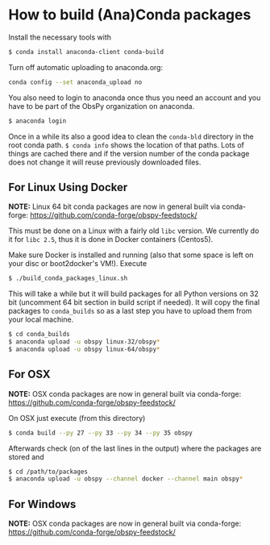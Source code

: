 # How to build (Ana)Conda packages

Install the necessary tools with

```bash
$ conda install anaconda-client conda-build
```

Turn off automatic uploading to anaconda.org:

```bash
conda config --set anaconda_upload no
```

You also need to login to anaconda once thus you need an account and you have to be part of the ObsPy organization on anaconda.

```bash
$ anaconda login
```

Once in a while its also a good idea to clean the `conda-bld` directory in the root conda path. `$ conda info` shows the location of that paths. Lots of things are cached there and if the version number of the conda package does not change it will reuse previously downloaded files.


## For Linux Using Docker

**NOTE:** Linux 64 bit conda packages are now in general built via conda-forge:
https://github.com/conda-forge/obspy-feedstock/

This must be done on a Linux with a fairly old `libc` version. We currently do
it for `libc 2.5`, thus it is done in Docker containers (Centos5).

Make sure Docker is installed and running (also that some space is left on your disc or boot2docker's VM!). Execute

```bash
$ ./build_conda_packages_linux.sh
```

This will take a while but it will build packages for all Python versions on 32
bit (uncomment 64 bit section in build script if needed). It will copy the
final packages to `conda_builds` so as a last step you have to upload them from
your local machine.

```bash
$ cd conda_builds
$ anaconda upload -u obspy linux-32/obspy*
$ anaconda upload -u obspy linux-64/obspy*
```

## For OSX

**NOTE:** OSX conda packages are now in general built via conda-forge:
https://github.com/conda-forge/obspy-feedstock/

On OSX just execute (from this directory)

```bash
$ conda build --py 27 --py 33 --py 34 --py 35 obspy
```

Afterwards check (on of the last lines in the output) where the packages are stored and

```bash
$ cd /path/to/packages
$ anaconda upload -u obspy --channel docker --channel main obspy*
```

## For Windows

**NOTE:** OSX conda packages are now in general built via conda-forge:
https://github.com/conda-forge/obspy-feedstock/
